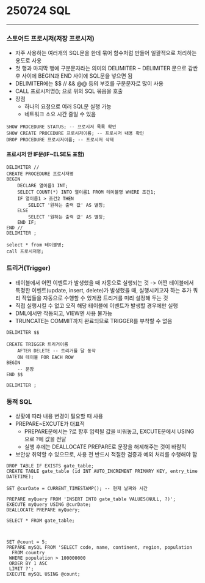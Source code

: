 # 250724 SQL
---
### 스토어드 프로시저(저장 프로시저)
- 자주 사용하는 여러개의 SQL문을 한데 묶어 함수처럼 만들어 일괄적으로 처리하는 용도로 사용
- 첫 행과 마지막 행에 구분문자라는 의미의 DELIMITER ~ DELIMITER 문으로 감싼 후 사이에 BEGIN과 END 사이에 SQL문을 넣으면 됨
- DELIMITER에는 $$ // && @@ 등의 부호를 구분문자로 많이 사용
- CALL 프로시저명(); 으로 위의 SQL 묶음을 호출
- 장점
    - 하나의 요청으로 여러 SQL문 실행 가능
    - 네트워크 소요 시간 줄일 수 있음

```
SHOW PROCEDURE STATUS; -- 프로시저 목록 확인
SHOW CREATE PROCEDURE 프로시저이름; -- 프로시저 내용 확인
DROP PROCEDURE 프로시저이름; -- 프로시저 삭제
```
#### 프로시저 안 IF문(IF~ELSE도 포함)
```
DELIMITER //
CREATE PROCEDURE 프로시저명
BEGIN
    DECLARE 열이름1 INT;
    SELECT COUNT(*) INTO 열이름1 FROM 테이블명 WHERE 조건1;
    IF 열이름1 > 조건2 THEN
        SELECT '원하는 출력 값' AS 별칭;
    ELSE
        SELECT '원하는 출력 값' AS 별칭;
    END IF;
END //
DELIMITER ;

select * from 테이블명;
call 프로시저명;
```
### 트리거(Trigger)
- 테이블에서 어떤 이벤트가 발생했을 때 자동으로 실행되는 것 -> 어떤 테이블에서 특정한 이벤트(update, insert, delete)가 발생했을 때, 실행시키고자 하는 추가 쿼리 작업들을 자동으로 수행할 수 있게끔 트리거를 미리 설정해 두는 것
- 직접 실행시킬 수 없고 오직 해당 테이블에 이벤트가 발생할 경우에만 실행
- DML에서만 작동되고, VIEW엔 사용 불가능
- TRUNCATE는 COMMIT까지 완료되므로 TRIGGER를 부착할 수 없음
```
DELIMITER $$

CREATE TRIGGER 트리거이름
    AFTER DELETE -- 트리거를 달 동작
    ON 테이블 FOR EACH ROW
BEGIN
    -- 문장
END $$    

DELIMITER ;
```

### 동적 SQL
- 상황에 따라 내용 변경이 필요할 때 사용
- PREPARE~EXCUTE가 대표적
    - PREPARE문에서는 ?로 향후 입력될 값을 비워놓고, EXCUTE문에서 USING으로 ?에 값을 전달
    - 실행 후에는 DEALLOCATE PREPARE로 문장을 해제해주는 것이 바람직
- 보안상 취약할 수 있으므로, 사용 전 반드시 적절한 검증과 예외 처리를 수행해야 함
```
DROP TABLE IF EXISTS gate_table;
CREATE TABLE gate_table (id INT AUTO_INCREMENT PRIMARY KEY, entry_time DATETIME);

SET @curDate = CURRENT_TIMESTAMP(); -- 현재 날짜와 시간

PREPARE myQuery FROM 'INSERT INTO gate_table VALUES(NULL, ?)';
EXECUTE myQuery USING @curDate;
DEALLOCATE PREPARE myQuery;

SELECT * FROM gate_table;



SET @count = 5;
PREPARE mySQL FROM 'SELECT code, name, continent, region, population
  FROM country
 WHERE population > 100000000
 ORDER BY 1 ASC
 LIMIT ?';
EXECUTE mySQL USING @count;
```
